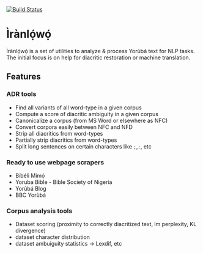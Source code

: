 [![Build Status](https://travis-ci.com/ruohoruotsi/iranlowo.svg?token=DjfQAQyyoxFCdeCmWju3&branch=master)](https://travis-ci.com/ruohoruotsi/iranlowo)

# Ìrànlọ́wọ́
Ìrànlọ́wọ́ is a set of utilities to analyze &amp; process Yorùbá text for NLP tasks. The initial focus is on help for diacritic restoration or machine translation.

## Features

### ADR tools
* Find all variants of all word-type in a given corpus
* Compute a score of diacritic ambiguity in a given corpus
* Canonicalize a corpus (from MS Word or elsewhere as NFC)
* Convert corpora easily between NFC and NFD
* Strip all diacritics from word-types
* Partially strip diacritics from word-types
* Split long sentences on certain characters like `;`,`:`, etc

### Ready to use webpage scrapers
* Bíbélì Mímọ́
* Yoruba Bible - Bible Society of Nigeria
* Yorùbá Blog
* BBC Yorùbá

### Corpus analysis tools
* Dataset scoring (proximity to correctly diacritized text, lm perplexity, KL divergence)
* dataset character distribution
* dataset ambuiguity statistics &rarr; Lexdif, etc
